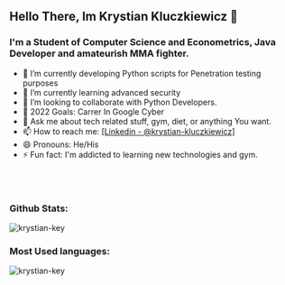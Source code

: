 ## Hello There, Im Krystian Kluczkiewicz 👋

### I'm a Student of Computer Science and Econometrics, Java Developer and amateurish MMA fighter.

- 🔭 I’m currently developing Python scripts for Penetration testing purposes
- 🌱 I’m currently learning advanced security
- 👯 I’m looking to collaborate with Python Developers.
- 🥅 2022 Goals: Carrer In Google Cyber
- 💬 Ask me about tech related stuff, gym, diet,  or anything You want.
- 📫 How to reach me: [\[Linkedin - @krystian-kluczkiewicz\]](https://www.linkedin.com/in/krystian-kluczkiewicz-3393a11a0/)
- 😄 Pronouns: He/His
- ⚡ Fun fact: I'm addicted to learning new technologies and gym. 



</br>
</br>

### Github Stats: 

<img src="https://github-readme-stats.vercel.app/api?username=Krystian-key&&show_icons=true&title_color=ffffff&icon_color=bb2acf&text_color=daf7dc&bg_color=151515" alt="krystian-key"/>




### Most Used languages: 
<img align="left" src="https://github-readme-stats.vercel.app/api/top-langs/?username=krystian-key&layout=compact&hide=html" alt="krystian-key" />
